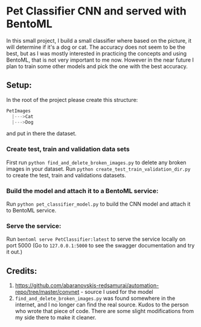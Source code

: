 # Pet Classifier CNN and served with BentoML

In this small project, I build a small classifier where based on the picture, it will determine if it's a dog or cat. The accuracy does not seem to be the best, but as I was mostly interested in practicing the concepts and using BentoML, that is not very important to me now. However in the near future I plan to train some other models and pick the one with the best accuracy.

## Setup:
In the root of the project please create this structure:
```java
PetImages 
  |--->Cat
  |--->Dog
```

and put in there the dataset.

### Create test, train and validation data sets
First run `python find_and_delete_broken_images.py` to delete any broken images in your dataset.
Run `python create_test_train_validation_dir.py` to create the test, train and validations datasets.

### Build the model and attach it to a BentoML service:
Run `python pet_classifier_model.py` to build the CNN model and attach it to BentoML service.

### Serve the service:
Run `bentoml serve PetClassifier:latest` to serve the service locally on port 5000 (Go to `127.0.0.1:5000` to see the swagger documentation and try it out.)

## Credits:
1. https://github.com/abaranovskis-redsamurai/automation-repo/tree/master/convnet - source I used for the model
2. `find_and_delete_broken_images.py` was found somewhere in the internet, and I no longer can find the real source. Kudos to the person who wrote that piece of code. There are some slight modifications from my side there to make it cleaner.